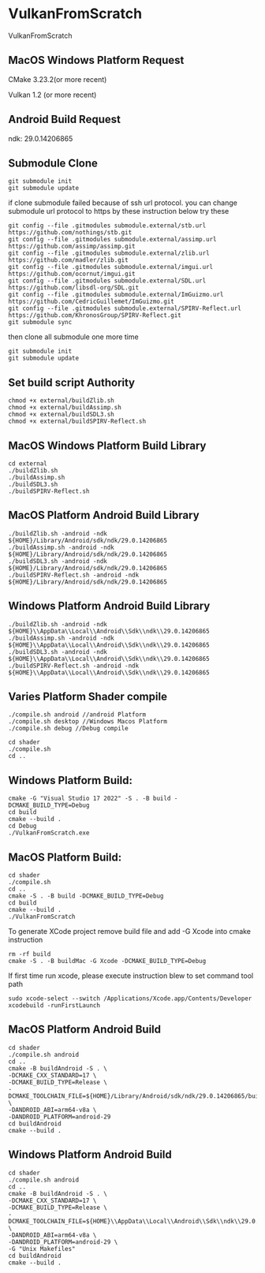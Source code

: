 # VulkanFromScratch
VulkanFromScratch

## MacOS Windows Platform Request

CMake 3.23.2(or more recent)

Vulkan 1.2 (or more recent)


## Android Build Request
ndk: 29.0.14206865


## Submodule Clone

```
git submodule init
git submodule update
```

if clone submodule failed because of ssh url protocol. you can change submodule url protocol to https by these instruction below
try these
```
git config --file .gitmodules submodule.external/stb.url https://github.com/nothings/stb.git
git config --file .gitmodules submodule.external/assimp.url https://github.com/assimp/assimp.git
git config --file .gitmodules submodule.external/zlib.url https://github.com/madler/zlib.git
git config --file .gitmodules submodule.external/imgui.url https://github.com/ocornut/imgui.git
git config --file .gitmodules submodule.external/SDL.url https://github.com/libsdl-org/SDL.git
git config --file .gitmodules submodule.external/ImGuizmo.url https://github.com/CedricGuillemet/ImGuizmo.git
git config --file .gitmodules submodule.external/SPIRV-Reflect.url https://github.com/KhronosGroup/SPIRV-Reflect.git
git submodule sync
```
then clone all submodule one more time

```
git submodule init
git submodule update
```   

## Set build script Authority

```
chmod +x external/buildZlib.sh
chmod +x external/buildAssimp.sh 
chmod +x external/buildSDL3.sh 
chmod +x external/buildSPIRV-Reflect.sh 
```

## MacOS Windows Platform Build Library

```
cd external
./buildZlib.sh
./buildAssimp.sh
./buildSDL3.sh
./buildSPIRV-Reflect.sh
```

## MacOS Platform Android Build Library

```
./buildZlib.sh -android -ndk ${HOME}/Library/Android/sdk/ndk/29.0.14206865
./buildAssimp.sh -android -ndk ${HOME}/Library/Android/sdk/ndk/29.0.14206865
./buildSDL3.sh -android -ndk ${HOME}/Library/Android/sdk/ndk/29.0.14206865
./buildSPIRV-Reflect.sh -android -ndk ${HOME}/Library/Android/sdk/ndk/29.0.14206865
```

## Windows Platform Android Build Library

```
./buildZlib.sh -android -ndk ${HOME}\\AppData\\Local\\Android\\Sdk\\ndk\\29.0.14206865
./buildAssimp.sh -android -ndk ${HOME}\\AppData\\Local\\Android\\Sdk\\ndk\\29.0.14206865
./buildSDL3.sh -android -ndk ${HOME}\\AppData\\Local\\Android\\Sdk\\ndk\\29.0.14206865
./buildSPIRV-Reflect.sh -android -ndk ${HOME}\\AppData\\Local\\Android\\Sdk\\ndk\\29.0.14206865
```

## Varies Platform Shader compile

```
./compile.sh android //android Platform
./compile.sh desktop //Windows Macos Platform
./compile.sh debug //Debug compile
```

```
cd shader
./compile.sh
cd ..
```

## Windows Platform Build:
    
```
cmake -G "Visual Studio 17 2022" -S . -B build -DCMAKE_BUILD_TYPE=Debug
cd build
cmake --build .
cd Debug
./VulkanFromScratch.exe
```

## MacOS Platform Build:

```
cd shader
./compile.sh
cd ..
cmake -S . -B build -DCMAKE_BUILD_TYPE=Debug
cd build
cmake --build .
./VulkanFromScratch
```
To generate XCode project remove build file and add -G Xcode into cmake instruction
```
rm -rf build 
cmake -S . -B buildMac -G Xcode -DCMAKE_BUILD_TYPE=Debug
```
If first time run xcode, please execute instruction blew to set command tool path
```
sudo xcode-select --switch /Applications/Xcode.app/Contents/Developer
xcodebuild -runFirstLaunch
```

## MacOS Platform Android Build

```
cd shader
./compile.sh android
cd ..
cmake -B buildAndroid -S . \
-DCMAKE_CXX_STANDARD=17 \
-DCMAKE_BUILD_TYPE=Release \
-DCMAKE_TOOLCHAIN_FILE=${HOME}/Library/Android/sdk/ndk/29.0.14206865/build/cmake/android.toolchain.cmake \
-DANDROID_ABI=arm64-v8a \
-DANDROID_PLATFORM=android-29
cd buildAndroid
cmake --build .
```

## Windows Platform Android Build

```
cd shader
./compile.sh android
cd ..
cmake -B buildAndroid -S . \
-DCMAKE_CXX_STANDARD=17 \
-DCMAKE_BUILD_TYPE=Release \
-DCMAKE_TOOLCHAIN_FILE=${HOME}\\AppData\\Local\\Android\\Sdk\\ndk\\29.0.14206865\\build\\cmake\\android.toolchain.cmake \
-DANDROID_ABI=arm64-v8a \
-DANDROID_PLATFORM=android-29 \
-G "Unix Makefiles"
cd buildAndroid
cmake --build .
```